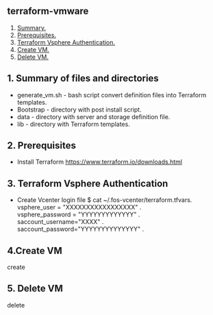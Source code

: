 ## terraform-vmware

1. [ Summary. ](#desc)
2. [ Prerequisites. ](#pre)
3. [ Terraform Vsphere Authentication. ](#authentication)
4. [ Create VM. ](#create)
5. [ Delete VM. ](#delete)

<a name="desc"></a>
## 1. Summary of files and directories
* generate_vm.sh - bash script convert definition files into Terraform templates.
* Bootstrap - directory with post install script.
* data - directory with server and storage definition file.
* lib - directory with Terraform templates.

<a name="pre"></a>
## 2. Prerequisites
* Install Terraform https://www.terraform.io/downloads.html

<a name="authentication"></a>
## 3. Terraform Vsphere Authentication
- Create Vcenter login file
$ cat ~/.fos-vcenter/terraform.tfvars.  
vsphere_user = "XXXXXXXXXXXXXXXXX" .   
vsphere_password = "YYYYYYYYYYYYY" .   
saccount_username="XXXX" .   
saccount_password="YYYYYYYYYYYYYY" .   

<a name="create"></a>
## 4.Create VM

create

<a name="delete"></a>
## 5. Delete VM

delete
